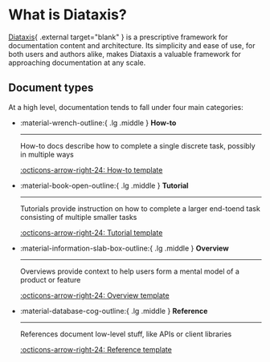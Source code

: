 # What is Diataxis?

[Diataxis](https://diataxis.fr/){ .external target="blank" } is a prescriptive framework for documentation content and architecture. Its simplicity and ease of use, for both users and authors alike, makes Diataxis a valuable framework for approaching documentation at any scale. 

## Document types

At a high level, documentation tends to fall under four main categories:

<div class="grid cards" markdown>

-   :material-wrench-outline:{ .lg .middle } __How-to__

    ---

    How-to docs describe how to complete a single discrete task, possibly in multiple ways

    [:octicons-arrow-right-24: How-to template](#)

-   :material-book-open-outline:{ .lg .middle } __Tutorial__

    ---

    Tutorials provide instruction on how to complete a larger end-toend task consisting of multiple smaller tasks

    [:octicons-arrow-right-24: Tutorial template](#)

-   :material-information-slab-box-outline:{ .lg .middle } __Overview__

    ---

    Overviews provide context to help users form a mental model of a product or feature

    [:octicons-arrow-right-24: Overview template](#)

-   :material-database-cog-outline:{ .lg .middle } __Reference__

    ---

    References document low-level stuff, like APIs or client libraries

    [:octicons-arrow-right-24: Reference template](#)

</div>
